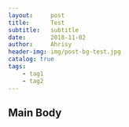 ```yaml
---
layout:     post
title:      Test
subtitle:   subtitle
date:       2018-11-02
author:     Ahrisy
header-img: img/post-bg-test.jpg
catalog: true
tags:
    - tag1
    - tag2
---
```


## Main Body

